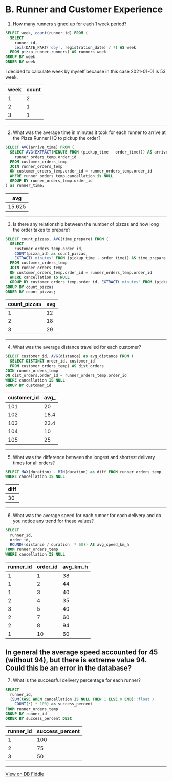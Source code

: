 # B. Runner and Customer Experience

1. How many runners signed up for each 1 week period?
```SQL
SELECT week, count(runner_id) FROM (
  SELECT
	runner_id,
	ceil(DATE_PART('doy', registration_date) / 7) AS week
  FROM pizza_runner.runners) AS runners_week
GROUP BY week
ORDER BY week
```
I decided to calculate week by myself because in this case 2021-01-01 is 53 week.


| week | count |
| ---- | ----- |
| 1    | 2     |
| 2    | 1     |
| 3    | 1     |

---
2. What was the average time in minutes it took for each runner to arrive at the Pizza Runner HQ to pickup the order?
``` SQL
SELECT AVG(arrive_time) FROM (
  SELECT AVG(EXTRACT(MINUTE FROM (pickup_time - order_time))) AS arrive_time,
    runner_orders_temp.order_id
  FROM customer_orders_temp
  JOIN runner_orders_temp
  ON customer_orders_temp.order_id = runner_orders_temp.order_id
  WHERE runner_orders_temp.cancellation is NULL
  GROUP BY runner_orders_temp.order_id
) as runner_time;
```

| avg    |
| ------ |
| 15.625 |

---
3. Is there any relationship between the number of pizzas and how long the order takes to prepare?
```SQL
SELECT count_pizzas, AVG(time_prepare) FROM (
  SELECT
    customer_orders_temp.order_id,
    COUNT(pizza_id) as count_pizzas,
    EXTRACT('minutes' FROM (pickup_time - order_time)) AS time_prepare
  FROM customer_orders_temp
  JOIN runner_orders_temp
  ON customer_orders_temp.order_id = runner_orders_temp.order_id
  WHERE cancellation IS NULL
  GROUP BY customer_orders_temp.order_id, EXTRACT('minutes' FROM (pickup_time - order_time))) AS prep
GROUP BY count_pizzas
ORDER BY count_pizzas;
```
| count_pizzas | avg |
| ------------ | --- |
| 1            | 12  |
| 2            | 18  |
| 3            | 29  |

---
4. What was the average distance travelled for each customer?
``` SQL
SELECT customer_id, AVG(distance) as avg_distance FROM (
  SELECT DISTINCT order_id, customer_id
  FROM customer_orders_temp) AS dist_orders
JOIN runner_orders_temp
ON dist_orders.order_id = runner_orders_temp.order_id
WHERE cancellation IS NULL
GROUP BY customer_id
```

| customer_id | avg_ |
| ----------- | ---- |
| 101         | 20   |
| 102         | 18.4 |
| 103         | 23.4 |
| 104         | 10   |
| 105         | 25   |

---
5. What was the difference between the longest and shortest delivery times for all orders?
``` SQL
SELECT MAX(duration) - MIN(duration) as diff FROM runner_orders_temp
WHERE cancellation IS NULL
```

| diff |
| ---- |
| 30   |

---
6. What was the average speed for each runner for each delivery and do you notice any trend for these values?
``` SQL
SELECT 
  runner_id,
  order_id,
  ROUND((distance / duration  * 60)) AS avg_speed_km_h
FROM runner_orders_temp
WHERE cancellation IS NULL
```
| runner_id | order_id | avg_km_h |
| --------- | -------- | -------- |
| 1         | 1        | 38       |
| 1         | 2        | 44       |
| 1         | 3        | 40       |
| 2         | 4        | 35       |
| 3         | 5        | 40       |
| 2         | 7        | 60       |
| 2         | 8        | 94       |
| 1         | 10       | 60       |


In general the average speed accounted for 45 (without 94), but there is extreme value 94. Сould this be an error in the database?
---
7. What is the successful delivery percentage for each runner?
``` SQL
SELECT 
  runner_id,
  (SUM(CASE WHEN cancellation IS NULL THEN 1 ELSE 0 END)::float /
    COUNT(*) * 100) as success_percent
FROM runner_orders_temp
GROUP BY runner_id
ORDER BY success_percent DESC
```

| runner_id | success_percent |
| --------- | --------------- |
| 1         | 100             |
| 2         | 75              |
| 3         | 50              |

---

[View on DB Fiddle](https://www.db-fiddle.com/f/7VcQKQwsS3CTkGRFG7vu98/65)
